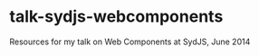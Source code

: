 talk-sydjs-webcomponents
========================

Resources for my talk on Web Components at SydJS, June 2014
